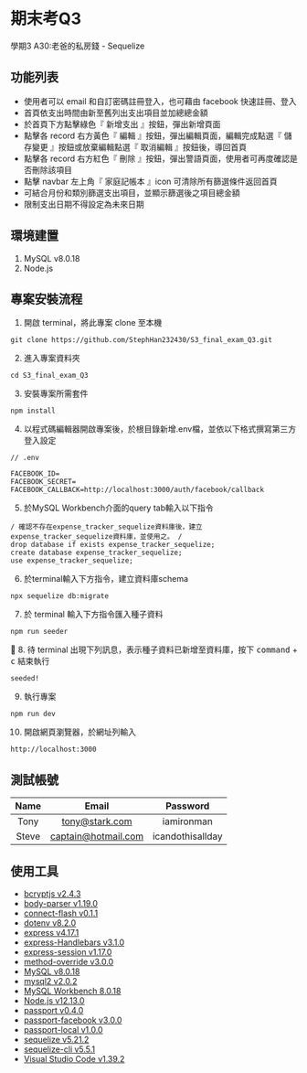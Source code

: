 # 期末考Q3

學期3 A30:老爸的私房錢 - Sequelize

## 功能列表

- 使用者可以 email 和自訂密碼註冊登入，也可藉由 facebook 快速註冊、登入
- 首頁依支出時間由新至舊列出支出項目並加總總金額
- 於首頁下方點擊綠色『 新增支出 』按鈕，彈出新增頁面
- 點擊各 record 右方黃色『 編輯 』按鈕，彈出編輯頁面，編輯完成點選『 儲存變更 』按鈕或放棄編輯點選『 取消編輯 』按鈕後，導回首頁
- 點擊各 record 右方紅色『 刪除 』按鈕，彈出警語頁面，使用者可再度確認是否刪除該項目
- 點擊 navbar 左上角『 家庭記帳本 』icon 可清除所有篩選條件返回首頁
- 可結合月份和類別篩選支出項目，並顯示篩選後之項目總金額
- 限制支出日期不得設定為未來日期

## 環境建置
1. MySQL v8.0.18
2. Node.js

## 專案安裝流程
1. 開啟 terminal，將此專案 clone 至本機

```
git clone https://github.com/StephHan232430/S3_final_exam_Q3.git
```

2. 進入專案資料夾

```
cd S3_final_exam_Q3
```

3. 安裝專案所需套件

```
npm install
```

4. 以程式碼編輯器開啟專案後，於根目錄新增.env檔，並依以下格式撰寫第三方登入設定

```
// .env

FACEBOOK_ID=
FACEBOOK_SECRET=
FACEBOOK_CALLBACK=http://localhost:3000/auth/facebook/callback
```

5. 於MySQL Workbench介面的query tab輸入以下指令
```
/ 確認不存在expense_tracker_sequelize資料庫後，建立expense_tracker_sequelize資料庫，並使用之。 /
drop database if exists expense_tracker_sequelize;
create database expense_tracker_sequelize;
use expense_tracker_sequelize;
```

6. 於terminal輸入下方指令，建立資料庫schema
```
npx sequelize db:migrate
```

7. 於 terminal 輸入下方指令匯入種子資料

```
npm run seeder
```

8. 待 terminal 出現下列訊息，表示種子資料已新增至資料庫，按下 <kbd>command</kbd> + <kbd>c</kbd> 結束執行

```
seeded!
```

9. 執行專案
```
npm run dev
```

10. 開啟網頁瀏覽器，於網址列輸入
```
http://localhost:3000
```

## 測試帳號

| Name  | Email               | Password         |
| :---: | :-----------------: | :--------------: |
| Tony  | tony@stark.com      | iamironman       |
| Steve | captain@hotmail.com | icandothisallday |

## 使用工具

- [bcryptjs v2.4.3](https://www.npmjs.com/package/bcryptjs)
- [body-parser v1.19.0](https://www.npmjs.com/package/body-parser)
- [connect-flash v0.1.1](https://www.npmjs.com/package/connect-flash)
- [dotenv v8.2.0](https://www.npmjs.com/package/dotenv)
- [express v4.17.1](https://expressjs.com/zh-tw/)
- [express-Handlebars v3.1.0](https://github.com/ericf/express-handlebars)
- [express-session v1.17.0](https://www.npmjs.com/package/express-session)
- [method-override v3.0.0](https://www.npmjs.com/package/method-override)
- [MySQL v8.0.18](https://dev.mysql.com/downloads/mysql/)
- [mysql2 v2.0.2](https://www.npmjs.com/package/mysql2)
- [MySQL Workbench 8.0.18](https://dev.mysql.com/downloads/workbench/)
- [Node.js v12.13.0](https://nodejs.org/en/)
- [passport v0.4.0](https://www.npmjs.com/package/passport)
- [passport-facebook v3.0.0](https://www.npmjs.com/package/passport-facebook)
- [passport-local v1.0.0](https://www.npmjs.com/package/passport-local)
- [sequelize v5.21.2](https://www.npmjs.com/package/sequelize)
- [sequelize-cli v5.5.1](https://www.npmjs.com/package/sequelize-cli)
- [Visual Studio Code v1.39.2](https://code.visualstudio.com/)